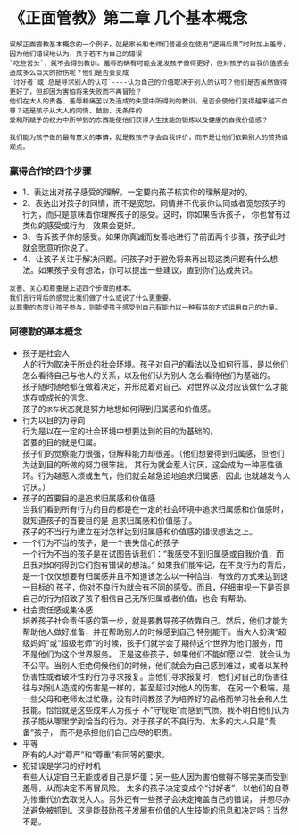 # 《正面管教》第二章 几个基本概念
    
    误解正面管教基本概念的一个例子，就是家长和老师们普遍会在使用“逻辑后果”时附加上羞辱，因为他们错误地认为，孩子若不为自己的错误
    `吃些苦头`，就不会得到教训。羞辱的确有可能会激发孩子做得更好，但对孩子的自我价值感会造成多么巨大的损伤呢？他们是否会变成
    `讨好者`或`总是寻求别人的认可`----认为自己的价值取决于别人的认可？他们是否虽然做得更好了，但却因为害怕将来失败而不再冒险？
    他们在大人的责备、羞辱和痛苦以及造成的失望中所得到的教训，是否会使他们变得越来越不自尊？还是孩子从大人的同情、鼓励、无条件的
    爱和所赋予的权力中所学到的东西能使他们获得人生技能的锻炼以及健康的自我价值感？
    
    我们能为孩子做的最有意义的事情，就是教孩子学会自我评价，而不是让他们依赖别人的赞扬或观点。
    
   ### 赢得合作的四个步骤

   - 1、表达出对孩子感受的理解。一定要向孩子核实你的理解是对的。
   - 2、表达出对孩子的同情，而不是宽恕。同情并不代表你认同或者宽恕孩子的行为，而只是意味着你理解孩子的感受。这时，你如果告诉孩子，
   你也曾有过类似的感受或行为，效果会更好。
   - 3、告诉孩子你的感受。如果你真诚而友善地进行了前面两个步骤，孩子此时就会愿意听你说了。
   - 4、让孩子关注于解决问题。问孩子对于避免将来再出现这类问题有什么想法。如果孩子没有想法，你可以提出一些建议，直到你们达成共识。
   
    友善、关心和尊重是上述四个步骤的根本。
    我们言行背后的感觉比我们做了什么或说了什么更重要。
    以尊重的态度让孩子参与，则能使孩子感受到自己有能力以一种有益的方式运用自己的力量。
    
   ### 阿德勒的基本概念
   
   - 孩子是社会人    
        人的行为取决于所处的社会环境。孩子对自己的看法以及如何行事，是以他们怎么看待自己与他人的关系，以及他们认为别人
        怎么看待他们为基础的。    
        孩子随时随地都在做着决定，并形成着对自己、对世界以及对应该做什么才能求存或成长的信念。    
        孩子的`求存`状态就是努力地想如何得到归属感和价值感。    
   - 行为以目的为导向    
        行为是以在一定的社会环境中想要达到的目的为基础的。    
        首要的目的就是归属。    
        孩子们的觉察能力很强，但解释能力却很差。（他们想要得到归属感，但他们为达到目的所做的努力很笨拙，
        其行为就会惹人讨厌，这会成为一种恶性循环。行为越惹人烦或生气，他们就会越急迫地追求归属感，因此
        也就越发令人讨厌。）    
   - 孩子的首要目的是追求归属感和价值感    
        当我们看到所有行为的目的都是在一定的社会环境中追求归属感和价值感时，就知道孩子的首要目的是
        追求归属感和价值感了。    
        孩子的不当行为建立在对怎样达到归属感和价值感的错误想法之上。
   - 一个行为不当的孩子，是一个丧失信心的孩子    
        一个行为不当的孩子是在试图告诉我们：“我感受不到归属感或自我价值，而且我对如何得到它们抱有错误的想法。”
        如果我们能牢记，在不良行为的背后，是一个仅仅想要有归属感并且不知道该怎么以一种恰当、有效的方式来达到这一目标的
        孩子，你对不良行为就会有不同的感受。而且，仔细审视一下是否是自己的行为招致了孩子相信自己无所归属或者价值，也会
        有帮助。
   - 社会责任感或集体感   
        培养孩子社会责任感的第一步，就是要教导孩子依靠自己。然后，他们才能为帮助他人做好准备，并在帮助别人的时候感到自己
        特别能干。当大人扮演“超级妈妈”或“超级老师”的时候，孩子们就学会了期待这个世界为他们服务，而不是他们为这个世界服务。
        正是这些孩子，如果他们不能如愿以偿，就会认为不公平。当别人拒绝伺候他们的时候，他们就会为自己感到难过，或者以某种
        伤害性或者破坏性的行为寻求报复。当他们寻求报复时，他们对自己的伤害往往与对别人造成的伤害是一样的，甚至超过对他人的伤害。
        在另一个极端，是一些父母和老师太过忙碌，没有时间教孩子为培养好的品格而学习社会和人生技能。恰恰就是这些成年人为孩子
        不“守规矩”而感到气愤。我不明白他们认为孩子能从哪里学到恰当的行为。对于孩子的不良行为，太多的大人只是“责备”孩子，
        而不是承担他们自己应尽的职责。
   - 平等   
        所有的人对“尊严”和“尊重”有同等的要求。
   - 犯错误是学习的好时机    
        有些人认定自己无能或者自己是坏蛋；另一些人因为害怕做得不够完美而受到羞辱，从而决定不再冒风险。
        太多的孩子决定变成个“讨好者”，以他们的自尊为惨重代价去取悦大人。另外还有一些孩子会决定掩盖自己的错误，
        并想尽办法避免被抓到。这是能鼓励孩子发展有价值的人生技能的讯息和决定吗？当然不是。
    